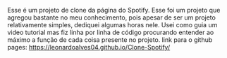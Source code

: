 Esse é um projeto de clone da página do Spotify. Esse foi um projeto que agregou bastante no meu conhecimento, pois apesar de ser um projeto relativamente simples, dediquei algumas horas nele. Usei como guia um video tutorial mas fiz linha por linha de código procurando entender ao máximo a função de cada coisa presente no projeto. link para o github pages:  https://leonardoalves04.github.io/Clone-Spotify/
